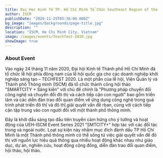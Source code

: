 ```yaml
---
title: Đại Học Kinh Tế TP. Hồ Chí Minh Tổ Chức Southeast Region of the National Festival for Innovative Startups – TECHFEST 2020
author: ISCM
publishDate: "2020-11-25T05:36:00.000Z"
bg_image: "images/backgrounds/page-title.jpg"
description: "" 
location: "ISCM, Ho Chi Minh City, Vietnam"
image: /images/events/Teachfest-2020.jpg
showImage: true
---
```

### About Event

Vào ngày 24 tháng 11 năm 2020, Đại hội Kinh tế Thành phố Hồ Chí Minh đã tổ chức lễ hội phía đông nam của lễ hội quốc gia cho các doanh nghiệp khởi nghiệp sáng tạo – TECHFEST 2020. Là một phần của lễ hội, Viện Quản lý và Thành phố Thông minh (ISCM) đã tổ chức thành công hội thảo "SMARTCITY + Sáng kiến" với chủ đề chính là "Phương pháp chuyển đổi công nghệ và chuyển đổi đô thị và cách tiếp cận con người" bao gồm triển lãm và các diễn đàn trao đổi quan điểm về ứng dụng công nghệ trong quá trình phát triển đô thị̂ và đô thị̂.giải quyết vấn đề rban, cùng với cách tiếp cận tập trung vào con người đối với một thành phố thông minh.

Đây là khởi đầu sáng tạo đầu tiên truyền cảm hứng cho ý tưởng và hoạt động của UEH-ISCM Event Series 2021 "SMTCITY+" hợp tác với các đối tác trong và ngoài nước. Loạt sự kiện này nhằm mục đích đánh dấu TP Hồ Chí Minh là một Thành phố thông minh có thể sống từ việc giải quyết vấn đề đô thị với nguồn lực hiệu quả thông qua nhiều hoạt động khác nhau như giáo dục, dự án, nghiên cứu, hoạt động cộng đồng, diễn đàn trao đổi quan điểm, hội thảo, hội thảo.